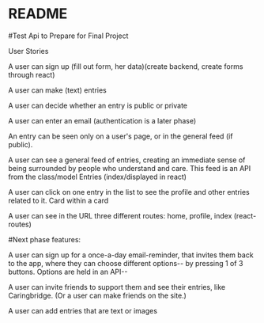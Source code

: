 # README

#Test Api to Prepare for Final Project 

User Stories

A user can sign up (fill out form, her data)(create backend, create forms through react)

A user can make (text) entries

A user can decide whether an entry is public or private

A user can enter an email (authentication is a later phase)

An entry can be seen only on a user's page, or in the general feed (if public).
 

A user can see a general feed of entries, creating an immediate sense of being surrounded by people who understand and care. This feed is an API from the class/model Entries (index/displayed in react)

A user can click on one entry in the list to see the profile and other entries related to it. Card within a card 

A user can see in the URL three different routes: home, profile, index (react-routes)



#Next phase features:

A user can sign up for a once-a-day email-reminder, that invites them back to the app, where they can choose different options-- by pressing 1 of 3 buttons. Options are held in an API--  

A user can invite friends to support them and see their entries, like Caringbridge. (Or a user can make friends on the site.)

A user can add entries that are text or images

